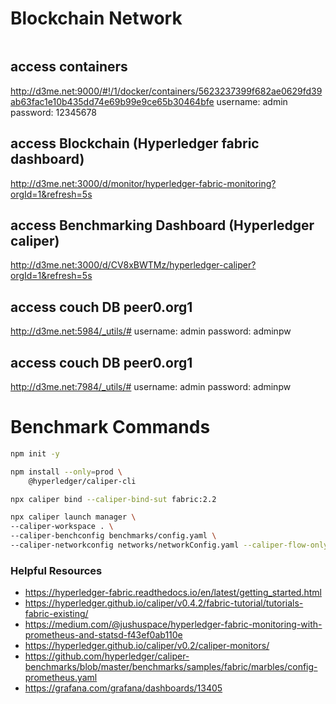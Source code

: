 # Blockchain Network

```sh

```
## access containers
http://d3me.net:9000/#!/1/docker/containers/5623237399f682ae0629fd39ab63fac1e10b435dd74e69b99e9ce65b30464bfe
username: admin
password: 12345678
## access Blockchain (Hyperledger fabric dashboard)
http://d3me.net:3000/d/monitor/hyperledger-fabric-monitoring?orgId=1&refresh=5s
## access Benchmarking Dashboard (Hyperledger caliper)
http://d3me.net:3000/d/CV8xBWTMz/hyperledger-caliper?orgId=1&refresh=5s
## access couch DB peer0.org1
http://d3me.net:5984/_utils/#
username: admin
password: adminpw
## access couch DB peer0.org1
http://d3me.net:7984/_utils/#
username: admin
password: adminpw

# Benchmark Commands

```sh
npm init -y
```


```sh
npm install --only=prod \
    @hyperledger/caliper-cli
```



```sh
npx caliper bind --caliper-bind-sut fabric:2.2
```

```sh
npx caliper launch manager \
--caliper-workspace . \
--caliper-benchconfig benchmarks/config.yaml \
--caliper-networkconfig networks/networkConfig.yaml --caliper-flow-only-test --caliper-fabric-gateway-usegateway
```

### Helpful Resources
- https://hyperledger-fabric.readthedocs.io/en/latest/getting_started.html
- https://hyperledger.github.io/caliper/v0.4.2/fabric-tutorial/tutorials-fabric-existing/
- https://medium.com/@jushuspace/hyperledger-fabric-monitoring-with-prometheus-and-statsd-f43ef0ab110e
- https://hyperledger.github.io/caliper/v0.2/caliper-monitors/
- https://github.com/hyperledger/caliper-benchmarks/blob/master/benchmarks/samples/fabric/marbles/config-prometheus.yaml
- https://grafana.com/grafana/dashboards/13405
